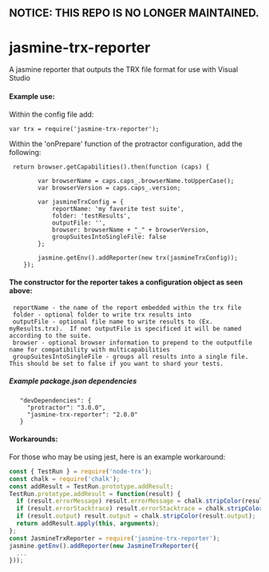 ## NOTICE: THIS REPO IS NO LONGER MAINTAINED.

# jasmine-trx-reporter
A jasmine reporter that outputs the TRX file format for use with Visual Studio

#### Example use:
Within the config file add:

```var trx = require('jasmine-trx-reporter');```

Within the 'onPrepare' function of the protractor configuration, add the following:

     return browser.getCapabilities().then(function (caps) {

            var browserName = caps.caps_.browserName.toUpperCase();
            var browserVersion = caps.caps_.version;

            var jasmineTrxConfig = {
                reportName: 'my favorite test suite',
                folder: 'testResults',
                outputFile: '',
                browser: browserName + "_" + browserVersion,
                groupSuitesIntoSingleFile: false
            };

            jasmine.getEnv().addReporter(new trx(jasmineTrxConfig));
        });
 
#### The constructor for the reporter takes a configuration object as seen above:
     reportName - the name of the report embedded within the trx file
     folder - optional folder to write trx results into
     outputFile - optional file name to write results to (Ex. myResults.trx).  If not outputFile is specificed it will be named according to the suite.
     browser - optional browser information to prepend to the outputfile name for compatibility with multicapabilities
     groupSuitesIntoSingleFile - groups all results into a single file.  This should be set to false if you want to shard your tests.
 
 
##### Example package.json dependencies
       "devDependencies": {
         "protractor": "3.0.0",
         "jasmine-trx-reporter": "2.0.0"
       }
       
       
#### Workarounds:
For those who may be using jest, here is an example workaround:
````javascript
const { TestRun } = require('node-trx');
const chalk = require('chalk');
const addResult = TestRun.prototype.addResult;
TestRun.prototype.addResult = function(result) {
  if (result.errorMessage) result.errorMessage = chalk.stripColor(result.errorMessage);
  if (result.errorStacktrace) result.errorStacktrace = chalk.stripColor(result.errorStacktrace);
  if (result.output) result.output = chalk.stripColor(result.output);
  return addResult.apply(this, arguments);
};
const JasmineTrxReporter = require('jasmine-trx-reporter');
jasmine.getEnv().addReporter(new JasmineTrxReporter({
  ...
}));
````
